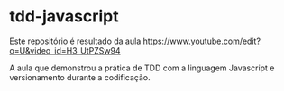 # tdd-javascript

Este repositório é resultado da aula https://www.youtube.com/edit?o=U&video_id=H3_UtPZSw94

A aula que demonstrou a prática de TDD com a linguagem Javascript e versionamento durante a codificação.
